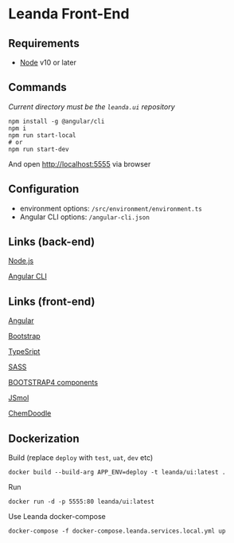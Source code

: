 # Leanda Front-End

## Requirements

- [Node](https://nodejs.org) v10 or later

## Commands

*Current directory must be the `leanda.ui` repository*

```terminal
npm install -g @angular/cli
npm i
npm run start-local
# or
npm run start-dev
```

And open <http://localhost:5555> via browser

## Configuration

- environment options: `/src/environment/environment.ts`
- Angular CLI options: `/angular-cli.json`

## Links (back-end)

[Node.js](https://nodejs.org)

[Angular CLI](https://github.com/angular/angular-cli)

## Links (front-end)

[Angular](http://angular.io/)

[Bootstrap](https://getbootstrap.com/)

[TypeSript](https://www.typescriptlang.org/)

[SASS](http://sass-lang.com/)

[BOOTSTRAP4 components](https://valor-software.com/ngx-bootstrap/index-bs4.html#/)

[JSmol](http://wiki.jmol.org/index.php/Jmol_JavaScript_Object)

[ChemDoodle](https://web.chemdoodle.com/)

## Dockerization

Build (replace `deploy` with `test`, `uat`, `dev` etc)

```Terminal
docker build --build-arg APP_ENV=deploy -t leanda/ui:latest .
```

Run

```Terminal
docker run -d -p 5555:80 leanda/ui:latest
```

Use Leanda docker-compose

```Terminal
docker-compose -f docker-compose.leanda.services.local.yml up
```

